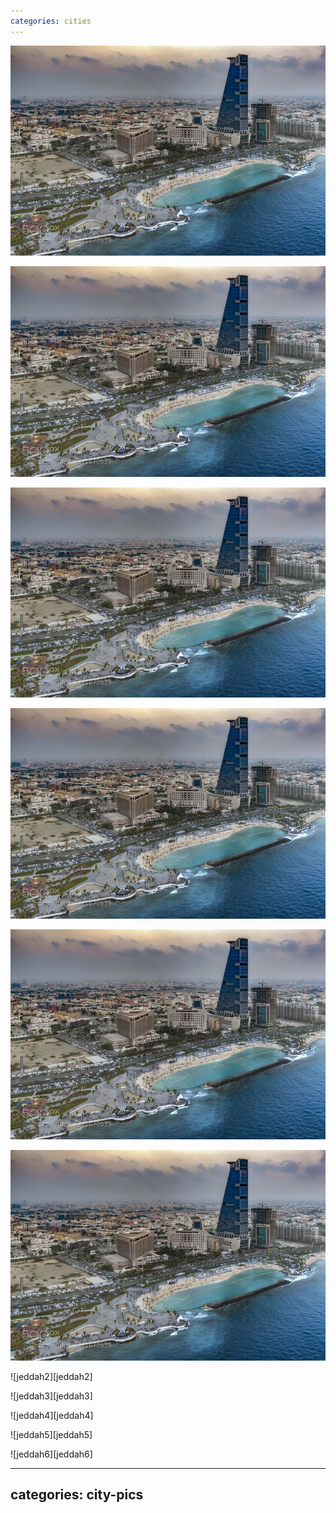 ```yaml
---
categories: cities
---
```


![jeddah1](https://raw.githubusercontent.com/muneer78/muneer78.github.io/master/images/Jeddah%20City%202.jpeg)

![jeddah1](https://raw.githubusercontent.com/muneer78/muneer78.github.io/master/images/Jeddah%20City%202.jpeg) 

![jeddah1](https://raw.githubusercontent.com/muneer78/muneer78.github.io/master/images/Jeddah%20City%202.jpeg) 

![jeddah1](https://raw.githubusercontent.com/muneer78/muneer78.github.io/master/images/Jeddah%20City%202.jpeg) 

![jeddah1](https://raw.githubusercontent.com/muneer78/muneer78.github.io/master/images/Jeddah%20City%202.jpeg) 

![jeddah1](https://raw.githubusercontent.com/muneer78/muneer78.github.io/master/images/Jeddah%20City%202.jpeg) 







![jeddah2][jeddah2] 

![jeddah3][jeddah3] 

![jeddah4][jeddah4] 

![jeddah5][jeddah5] 

![jeddah6][jeddah6] 

---
categories: city-pics
---

